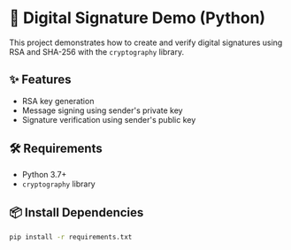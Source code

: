 # 🔐 Digital Signature Demo (Python)

This project demonstrates how to create and verify digital signatures using RSA and SHA-256 with the `cryptography` library.

## ✨ Features

- RSA key generation
- Message signing using sender's private key
- Signature verification using sender's public key

## 🛠 Requirements

- Python 3.7+
- `cryptography` library

## 📦 Install Dependencies

```bash
pip install -r requirements.txt